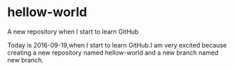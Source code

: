 # hellow-world
A new repository when I start to learn GitHub

Today is 2016-09-19,when I start to learn GitHub.I am very excited because creating a new repository named hellow-world and a new branch named new branch.

